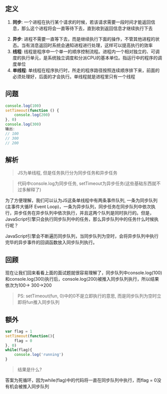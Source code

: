 ## 定义
1. **同步**: 一个进程在执行某个请求的时候，若该请求需要一段时间才能返回信息，那么这个进程将会一直等待下去，直到收到返回信息才继续执行下去
<!--more-->
2. **异步**: 进程不需要一直等下去，而是继续执行下面的操作，不管其他进程的状态。当有消息返回时系统会通知进程进行处理，这样可以提高执行的效率
3. **线程**: 线程是程序中一个单一的顺序控制流程。进程内一个相对独立的、可调度的执行单元，是系统独立调度和分派CPU的基本单位。指运行中的程序的调度单位
4. **单线程**: 单线程在程序执行时，所走的程序路径按照连续顺序排下来，前面的必须处理好，后面的才会执行。单线程就是进程里只有一个线程


## 问题
```Javascript
console.log(100)
setTimeout(function () {
    console.log(200)
}, 0)
console.log(300)
输出:
// 100
// 300
// 200
```

## 解析

> JS为单线程, 但是任务执行分为同步任务和异步任务

> 代码中console.log为同步任务, setTimeout为异步任务(这些基础东西就不过多解释了)

为了方便理解，我们可以认为JS这条单线程中有两条事件队列, 一条为同步队列(主事件大循环 Event Loop)，一条为异步队列，同步任务在同步队列中依次执行，异步任务在异步队列中依次执行，并且这两个队列是同时执行的。但是，JavaScript引擎只会执行同步队列中的任务，那么异步队列中的任务什么时候执行呢？

JavaScript引擎会不断遍历同步队列，当同步队列为空时，会将异步队列中执行完毕的异步事件的回调函数放入同步队列执行。

## 回顾
现在让我们回来看看上面的面试题就很容易理解了，同步队列中console.log(100)和console.log(300)执行后，console.log(200)被推入同步队列执行，所以结果依次为100-> 300->200

> PS: setTimeout(fun, 0)中的0不是立即执行的意思, 而是同步队列为空时立即将fun推入同步队列

## 额外

```JavaScript
var flag = 1
setTimeout(function(){
    flag = 0
}, 0)
while(flag){
    console.log('running')
}
```

> 结果是什么?

答案为死循环，因为while(flag)中的代码将一直在同步队列中执行，而flag = 0没有机会被推入同步队列


